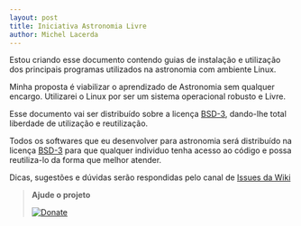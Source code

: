 ```yaml
---
layout: post
title: Iniciativa Astronomia Livre
author: Michel Lacerda
---
```


Estou criando esse documento contendo guias de instalação e utilização dos principais programas utilizados na astronomia com ambiente Linux.

Minha proposta é viabilizar o aprendizado de Astronomia sem qualquer encargo. Utilizarei o Linux por ser um sistema operacional robusto e Livre.

Esse documento vai ser distribuído sobre a licença [BSD-3](https://pt.wikipedia.org/wiki/Licen%C3%A7a_BSD), dando-lhe total liberdade de utilização e reutilização.

Todos os softwares que eu desenvolver para astronomia será distribuído na licença [BSD-3](https://pt.wikipedia.org/wiki/Licen%C3%A7a_BSD) para que qualquer individuo tenha acesso ao código e possa reutiliza-lo da forma que melhor atender.


Dicas, sugestões e dúvidas serão respondidas pelo canal de [Issues da Wiki](https://github.com/MichelLacerda/astronomia/issues)

>**Ajude o projeto**
>
>[![Donate](https://img.shields.io/badge/Donate-PayPal-green.svg)](https://www.paypal.com/cgi-bin/webscr?cmd=_donations&business=N4HRQGSFMN8HJ&lc=BR&item_name=Michel%20Lacerda&item_number=docao_astronomia_wiki&currency_code=BRL&bn=PP%2dDonationsBF%3aDonate%2dPayPal%2dgreen%2esvg%3aNonHosted)

